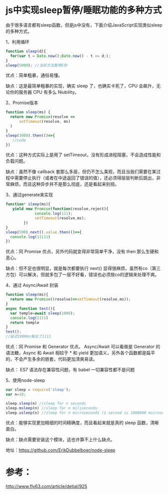 
# js中实现sleep暂停/睡眠功能的多种方式

由于很多语言都有sleep函数，但是js中没有，下面介绍JavaScript实现类似sleep的多种方式。



1、利用循环

``` javascript
function sleep(d){
  for(var t = Date.now();Date.now() - t <= d;);
}
sleep(5000); //当前方法暂停5秒
```
优点：简单粗暴，通俗易懂。

缺点：这是最简单粗暴的实现，确实 sleep 了，也确实卡死了，CPU 会飙升，无论你的服务器 CPU 有多么 Niubility。



2、Promise版本  
``` javascript
function sleep(ms) {
  return new Promise(resolve => 
      setTimeout(resolve, ms)
  )
}
sleep(3000).then(()=>{
   //code
})
```
优点：这种方式实际上是用了 setTimeout，没有形成进程阻塞，不会造成性能和负载问题。

缺点：虽然不像 callback 套那么多层，但仍不怎么美观，而且当我们需要在某过程中需要停止执行（或者在中途返回了错误的值），还必须得层层判断后跳出，非常麻烦，而且这种异步并不是那么彻底，还是看起来别扭。



3、通过generate来实现
``` javascript
function* sleep(ms){
   yield new Promise(function(resolve,reject){
             console.log(111);
             setTimeout(resolve,ms);
        })  
}
sleep(500).next().value.then(()=>{
  console.log(11111)
})
```
优点：同 Promise 优点，另外代码就变得非常简单干净，没有 then 那么生硬和恶心。

缺点：但不足也很明显，就是每次都要执行 next() 显得很麻烦，虽然有co（第三方包）可以解决，但就多包了一层不好看，错误也必须按co的逻辑来处理不爽。



4、通过 Async/Await 封装
``` javascript
function sleep(ms){
  return new Promise((resolve)=>setTimeout(resolve,ms));
}
async function test(){
  var temple=await sleep(1000);
  console.log(1111)
  return temple
}
test();
//延迟1000ms输出了1111
```
优点：同 Promise 和 Generator 优点。 Async/Await 可以看做是 Generator 的语法糖，Async 和 Await 相较于 * 和 yield 更加语义，另外各个函数都是扁平的，不会产生多余的嵌套，代码更加清爽易读。

缺点： ES7 语法存在兼容性问题，有 babel 一切兼容性都不是问题



5、使用node-sleep
``` javascript
var sleep = require('sleep');
var n=10;

sleep.sleep(n) //sleep for n seconds
sleep.msleep(n) //sleep for n miliseconds
sleep.usleep(n) //sleep for n microseconds (1 second is 1000000 microseconds)
```
优点：能够实现更加精细的时间精确度，而且看起来就是真的 sleep 函数，清晰直白。

缺点：缺点需要安装这个模块，这也许算不上什么缺点。

地址：https://github.com/ErikDubbelboer/node-sleep



# 参考：
http://www.fly63.com/article/detial/925